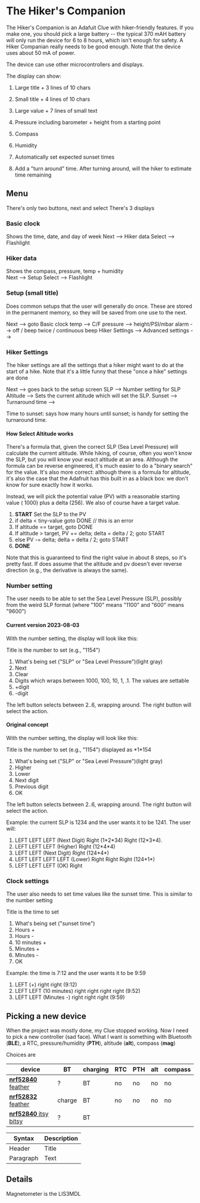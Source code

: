 # The Hiker's Companion

The Hiker's Companion is an Adafuit Clue with hiker-friendly features. If you make one, you should pick a large battery -- the typical 370 mAH battery will only run the device for 6 to 8 hours, which isn't enough for safety. A Hiker Companian really needs to be good enough. Note that the device uses about 50 mA of power.

The device can use other microcontrollers and displays.

The display can show: 
1. Large title + 3 lines of 10 chars
2. Small title + 4 lines of 10 chars
3. Large value + 7 lines of small text


1. Pressure including barometer + height from a starting point
2. Compass
3. Humidity
4. Automatically set expected sunset times
5. Add a "turn around" time. After turning around, will the hiker to estimate time remaining


## Menu

There's only two buttons, next and select
There's 3 displays

### Basic clock
Shows the time, date, and day of week
Next --> Hiker data
Select --> Flashlight

### Hiker data
Shows the compass, pressure, temp + humidity  
Next --> Setup
Select --> Flashlight

### Setup (small title)
Does common setups that the user will generally do once. These are stored in the permanent memory, so they will be saved from one use to the next.

Next --> goto Basic clock
temp --> C/F
pressure --> height/PSI/mbar
alarm --> off / beep twice / continuous beep
Hiker Settings --> 
Advanced settings -->

### Hiker Settings
The hiker settings are all the settings that a hiker might want to do at the start of a hike. Note that it's a little funny that these "once a hike" settings are done 

Next --> goes back to the setup screen
SLP --> Number setting for SLP
Altitude --> Sets the current altitude which will set the SLP.
Sunset --> 
Turnaround time --> 

Time to sunset: says how many hours until sunset; is handy for setting the turnaround time.


#### How Select Altitude works

There's a formula that, given the correct SLP (Sea Level Pressure) will calculate the current altitude. While hiking, of course, often you won't know the SLP, but you will know your exact altitude at an area. Although the formula can be reverse engineered, it's much easier to do a "binary search" for the value. It's also more correct: although there is a formula for altitude, it's also the case that the Adafruit has this built in as a black box: we don't know for sure exactly how it works.

Instead, we will pick the potential value (PV) with a reasonable starting value ( 1000) plus a  delta (256). We also of course have a target value. 

1. **START** Set the SLP to the PV
2. if delta < tiny-value goto DONE // this is an error
2. If altitude == target, goto DONE
3. If altitude > target, PV += delta; delta = delta / 2; goto START
4. else PV -= delta; delta = delta / 2; goto START
5. **DONE**

Note that this is guaranteed to find the right value in about 8 steps, so it's pretty fast. If does assume that the altitude and pv doesn't ever reverse direction (e.g., the derivative is always the same).



### Number setting

The user needs to be able to set the Sea Level Pressure (SLP), possibly from the weird SLP format (where "100" means "1100" and "600" means "9600")

#### Current version 2023-08-03

With the number setting, the display will look like this:

Title is the number to set (e.g., "1154")
1. What's being set ("SLP" or "Sea Level Pressure")(light gray)
2. Next
3. Clear
4. Digits which wraps between 1000, 100, 10, 1, .1. The values are settable
5. +digit
6. -digit

The left button selects between 2..6, wrapping around. The right button will select the action. 


#### Original concept
With the number setting, the display will look like this:

Title is the number to set (e.g., "1154") displayed as \*1\*154
1. What's being set ("SLP" or "Sea Level Pressure")(light gray)
2. Higher
3. Lower
4. Next digit
5. Previous digit
6. OK

The left button selects between 2..6, wrapping around. The right button will select the action. 

Example: the current SLP is 1234 and the user wants it to be 1241. The user will:
1. LEFT LEFT LEFT (Next Digit) Right (1\*2\*34) Right (12\*3\*4). 
2. LEFT LEFT LEFT (Higher) Right (12\*4\*4)
3. LEFT LEFT (Next Digit) Right (124\*4\*)
4. LEFT LEFT LEFT LEFT (Lower) Right Right Right (124\*1\*)
5. LEFT LEFT LEFT (OK) Right



### Clock settings

The user also needs to set time values like the sunset time. This is similar to the number setting

Title is the time to set
1. What's being set ("sunset time")
2. Hours +
3. Hours -
5. 10 minutes +
6. Minutes +
7. Minutes -
7. OK

Example: the time is 7:12 and the user wants it to be 9:59
1. LEFT (+) right right (9:12)
2. LEFT LEFT (10 minutes) right right right right (9:52)
3. LEFT LEFT (Minutes -) right right right (9:59)


## Picking a new device

When the project was mostly done, my Clue stopped working. Now I need to pick a new controller (sad face). What I want is something with Bluetooth (**BLE**), a RTC, pressure/humidity (**PTH**), altitude (**alt**), compass (**mag**)

Choices are

| device | BT | charging | RTC |PTH|alt|compass|
|---|---|---|---|---|---|---|
|[**nrf52840** feather](https://www.adafruit.com/product/4062)|?|BT|no|no|no|no
|[**nrf52832** feather](https://www.adafruit.com/product/3406)|charge|BT|no|no|no|no
|[**nrf52840** itsy bitsy](https://www.adafruit.com/product/4481)|?|BT

| Syntax      | Description |
| ----------- | ----------- |
| Header      | Title       |
| Paragraph   | Text        |



## Details

Magnetometer is the LIS3MDL
